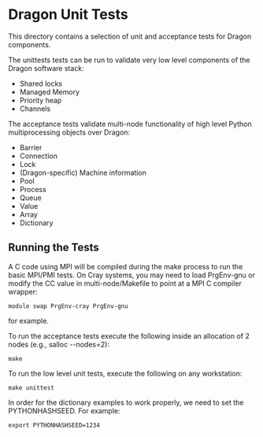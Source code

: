 # Dragon Unit Tests

This directory contains a selection of unit and acceptance tests for Dragon components.

The unittests tests can be run to validate very low level components of the Dragon software stack:

- Shared locks
- Managed Memory
- Priority heap
- Channels

The acceptance tests validate multi-node functionality of high level Python multiprocessing objects over Dragon:

- Barrier
- Connection
- Lock
- (Dragon-specific) Machine information
- Pool
- Process
- Queue
- Value
- Array
- Dictionary

## Running the Tests

A C code using MPI will be compiled during the make process to run the basic MPI/PMI tests. On Cray systems, you may
need to load PrgEnv-gnu or modify the CC value in multi-node/Makefile to point at a MPI C compiler wrapper:

```
module swap PrgEnv-cray PrgEnv-gnu
```

for example.

To run the acceptance tests execute the following inside an allocation of 2 nodes (e.g., salloc --nodes=2):

```
make
```

To run the low level unit tests, execute the following on any workstation:

```
make unittest
```

In order for the dictionary examples to work properly, we need to set the PYTHONHASHSEED. For example:

```
export PYTHONHASHSEED=1234
```
